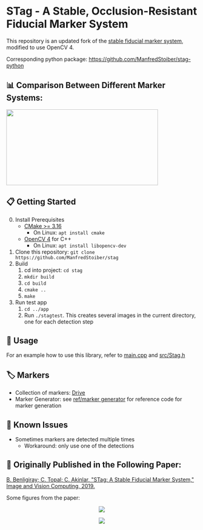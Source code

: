# STag - A Stable, Occlusion-Resistant Fiducial Marker System

This repository is an updated fork of the [stable fiducial marker system](https://github.com/bbenligiray/stag), modified to use OpenCV 4.

Corresponding python package: https://github.com/ManfredStoiber/stag-python

## 📊 Comparison Between Different Marker Systems:
[<img src="https://github.com/ManfredStoiber/stag/assets/47210077/668ca457-33dd-4ce7-8b94-662c7a5bb4d9" width="400" height="200" />](https://www.youtube.com/watch?v=vnHI3GzLVrY)

## 📋 Getting Started
0. Install Prerequisites
    - [CMake >= 3.16](https://cmake.org/getting-started/)
        - On Linux: `apt install cmake`
    - [OpenCV 4](https://opencv.org/get-started/) for C++
        - On Linux: `apt install libopencv-dev`
1. Clone this repository: `git clone https://github.com/ManfredStoiber/stag`
2. Build
    1. cd into project: `cd stag`
    2. `mkdir build`
    3. `cd build`
    4. `cmake ..`
    5. `make`
3. Run test app
    1. `cd ../app`
    2. Run `./stagtest`. This creates several images in the current directory, one for each detection step

## 📖 Usage

For an example how to use this library, refer to [main.cpp](https://github.com/ManfredStoiber/stag/blob/master/main.cpp) and [src/Stag.h](https://github.com/ManfredStoiber/stag/blob/master/src/Stag.h)

## 🏷 Markers

- Collection of markers: [Drive](https://drive.google.com/drive/folders/0ByNTNYCAhWbIV1RqdU9vRnd2Vnc?resourcekey=0-9ipvecbezW8EWUva5GBQTQ&usp=sharing)
- Marker Generator: see [ref/marker generator](https://github.com/ManfredStoiber/stag/tree/master/ref/marker%20generator) for reference code for marker generation

## 📔 Known Issues
- Sometimes markers are detected multiple times
    - Workaround: only use one of the detections

## 📰 Originally Published in the Following Paper:

[B. Benligiray; C. Topal; C. Akinlar, "STag: A Stable Fiducial Marker System," Image and Vision Computing, 2019.](https://arxiv.org/abs/1707.06292)

Some figures from the paper:

<p align="center">
  <img src="https://user-images.githubusercontent.com/19530665/57179654-c0c11e00-6e88-11e9-9ca5-0c0153b28c91.png"/>
</p>

<p align="center">
  <img src="https://user-images.githubusercontent.com/19530665/57179660-cae31c80-6e88-11e9-8f80-bf8e24e59957.png"/>
</p>
